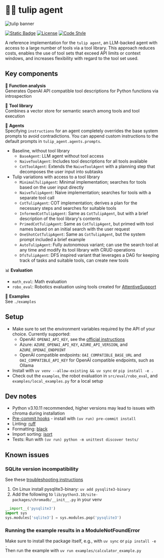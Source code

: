 # 🌷🤖 tulip agent

![tulip banner](docs/static/images/tulip-banner.png)

[![Static Badge](https://img.shields.io/badge/arXiv-2407.21778-B31B1B?style=flat-square&logo=arxiv)](https://arxiv.org/abs/2407.21778)
[![License](https://img.shields.io/pypi/l/cobras?style=flat-square)](https://opensource.org/license/bsd-3-clause)
[![Code Style](https://img.shields.io/badge/code_style-black-black?style=flat-square)](https://github.com/psf/black)

A reference implementation for the `tulip agent`, an LLM-backed agent with access to a large number of tools via a tool library.
This approach reduces costs, enables the use of tool sets that exceed API limits or context windows, and increases flexibility with regard to the tool set used.

## Key components
🔬 **Function analysis** \
Generates OpenAI API compatible tool descriptions for Python functions via introspection

🌷 **Tool library** \
Combines a vector store for semantic search among tools and tool execution

🤖 **Agents**\
Specifying `instructions` for an agent completely overrides the base system prompts to avoid contradictions.
You can append custom instructions to the default prompts in `tulip_agent.agents.prompts`.
* Baseline, without tool library
  * `BaseAgent`: LLM agent without tool access
  * `NaiveToolAgent`: Includes tool descriptions for all tools available
  * `CotToolAgent`: Extends the `NaiveToolAgent` with a planning step that decomposes the user input into subtasks
* Tulip variations with access to a tool library
  * `MinimalTulipAgent`: Minimal implementation; searches for tools based on the user input directly
  * `NaiveTulipAgent`: Naive implementation; searches for tools with a separate tool call
  * `CotTulipAgent`: COT implementation; derives a plan for the necessary steps and searches for suitable tools
  * `InformedCotTulipAgent`: Same as `CotTulipAgent`, but with a brief description of the tool library's contents
  * `PrimedCotTulipAgent`: Same as `CotTulipAgent`, but primed with tool names based on an initial search with the user request
  * `OneShotCotTulipAgent`: Same as `CotTulipAgent`, but the system prompt included a brief example
  * `AutoTulipAgent`: Fully autonomous variant; can use the search tool at any time and modify its tool library with CRUD operations
  * `DfsTulipAgent`: DFS inspired variant that leverages a DAG for keeping track of tasks and suitable tools, can create new tools

📊 **Evaluation**
* `math_eval`: Math evaluation
* `robo_eval`: Robotics evaluation using tools created for [AttentiveSupport](https://github.com/HRI-EU/AttentiveSupport)

📝 **Examples** \
See `./examples`


## Setup
* Make sure to set the environment variables required by the API of your choice. Currently supported:
  * OpenAI: `OPENAI_API_KEY`, see the [official instructions](https://help.openai.com/en/articles/5112595-best-practices-for-api-key-safety)
  * Azure: `AZURE_OPENAI_API_KEY`, `AZURE_API_VERSION`, and `AZURE_OPENAI_ENDPOINT`
  * OpenAI compatible endpoints: `OAI_COMPATIBLE_BASE_URL` and `OAI_COMPATIBLE_API_KEY` for OpenAI compatible endpoints, such as Ollama
* Install with `uv venv --allow-existing && uv sync` or `pip install -e .`
* Check out the `examples`, the robot evaluation in `src/eval/robo_eval`, and `examples/local_examples.py` for a local setup


## Dev notes
* Python v3.10.11 recommended, higher versions may lead to issues with chroma during installation
* [Pre-commit hooks](https://pre-commit.com/) - install with `(uv run) pre-commit install`
* Linting: [ruff](https://github.com/astral-sh/ruff)
* Formatting: [black](https://github.com/psf/black)
* Import sorting: [isort](https://github.com/PyCQA/isort)
* Tests: Run with `(uv run) python -m unittest discover tests/`


## Known issues

### SQLite version incompatibility
See these [troubleshooting instructions](https://docs.trychroma.com/troubleshooting#sqlite)
1. On Linux install pysqlite3-binary: `uv add pysqlite3-binary`
2. Add the following to `lib/python3.10/site-packages/chromadb/__init__.py` in your venv
```python
__import__('pysqlite3')
import sys
sys.modules['sqlite3'] = sys.modules.pop('pysqlite3')
```

### Running the example results in a ModuleNotFoundError
Make sure to install the package itself, e.g., with `uv sync` or `pip install -e .` \
Then run the example with `uv run examples/calculator_example.py`
